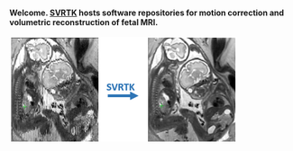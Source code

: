 #### Welcome. [SVRTK](https://github.com/SVRTK) hosts software repositories for motion correction and volumetric reconstruction of fetal MRI.
![GitHub Logo](SVRTKlogo.png)
